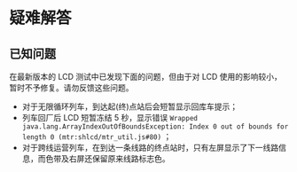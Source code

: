 # 疑难解答

## 已知问题

在最新版本的 LCD 测试中已发现下面的问题，但由于对 LCD 使用的影响较小，暂时不予修复。请勿反馈这些问题。

- 对于无限循环列车，到达起(终)点站后会短暂显示回库车提示；
- 列车回厂后 LCD 短暂冻结 5 秒，显示错误 `Wrapped java.lang.ArrayIndexOutOfBoundsException: Index 0 out of bounds for length 0 (mtr:shlcd/mtr_util.js#80)` ；
- 对于跨线运营列车，在到达一条线路的终点站时，只有左屏显示了下一线路信息，而色带及右屏还保留原来线路标志色。